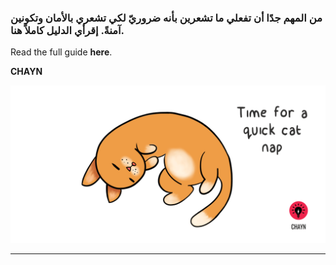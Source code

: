 ### من المهم جدًا أن تفعلي ما تشعرين بأنه ضروريّ لكي تشعري بالأمان وتكونين آمنةً. إقرأي الدليل كاملاً هنا.


Read the full guide **here**.

**CHAYN**

![](/assets/Cat-nap--medium.gif)

---